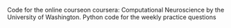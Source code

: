 Code for the online courseon coursera: Computational Neuroscience by the University of Washington.
Python code for the weekly practice questions
